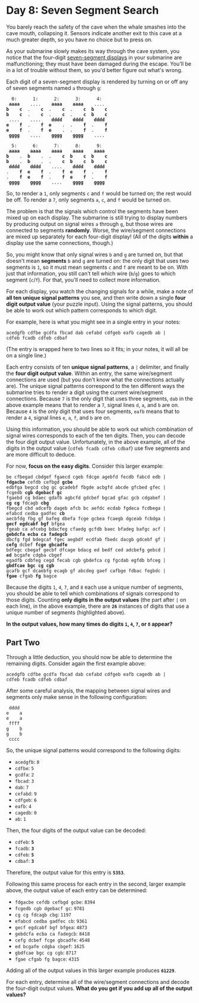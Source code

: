 # Day 8: Seven Segment Search

You barely reach the safety of the cave when the whale smashes into the cave mouth, collapsing it. Sensors indicate another exit to this cave at a much greater depth, so you have no choice but to press on.

As your submarine slowly makes its way through the cave system, you notice that the four-digit [seven-segment displays](https://en.wikipedia.org/wiki/Seven-segment_display) in your submarine are malfunctioning; they must have been damaged during the escape. You'll be in a lot of trouble without them, so you'd better figure out what's wrong.

Each digit of a seven-segment display is rendered by turning on or off any of seven segments named `a` through `g`:

<pre><code>  0:      1:      2:      3:      4:
 <strong>aaaa</strong>    ....    <strong>aaaa    aaaa</strong>    ....
<strong>b    c</strong>  .    <strong>c</strong>  .    <strong>c</strong>  .    <strong>c  b    c</strong>
<strong>b    c</strong>  .    <strong>c</strong>  .    <strong>c</strong>  .    <strong>c  b    c</strong>
 ....    ....    <strong>dddd    dddd    dddd</strong>
<strong>e    f</strong>  .    <strong>f  e</strong>    .  .    <strong>f</strong>  .    <strong>f</strong>
<strong>e    f</strong>  .    <strong>f  e</strong>    .  .    <strong>f</strong>  .    <strong>f</strong>
 <strong>gggg</strong>    ....    <strong>gggg    gggg</strong>    ....

  5:      6:      7:      8:      9:
 <strong>aaaa    aaaa    aaaa    aaaa    aaaa</strong>
<strong>b</strong>    .  <strong>b</strong>    .  .    <strong>c  b    c  b    c</strong>
<strong>b</strong>    .  <strong>b</strong>    .  .    <strong>c  b    c  b    c</strong>
 <strong>dddd    dddd</strong>    ....    <strong>dddd    dddd</strong>
.    <strong>f  e    f</strong>  .    <strong>f  e    f</strong>  .    <strong>f</strong>
.    <strong>f  e    f</strong>  .    <strong>f  e    f</strong>  .    <strong>f</strong>
 <strong>gggg    gggg</strong>    ....    <strong>gggg    gggg</strong>
</code></pre>

So, to render a `1`, only segments `c` and `f` would be turned on; the rest would be off. To render a `7`, only segments `a`, `c`, and `f` would be turned on.

The problem is that the signals which control the segments have been mixed up on each display. The submarine is still trying to display numbers by producing output on signal wires `a` through `g`, but those wires are connected to segments **randomly**. Worse, the wire/segment connections are mixed up separately for each four-digit display! (All of the digits **within** a display use the same connections, though.)

So, you might know that only signal wires `b` and `g` are turned on, but that doesn't mean **segments** `b` and `g` are turned on: the only digit that uses two segments is `1`, so it must mean segments `c` and `f` are meant to be on. With just that information, you still can't tell which wire (`b`/`g`) goes to which segment (`c`/`f`). For that, you'll need to collect more information.

For each display, you watch the changing signals for a while, make a note of **all ten unique signal patterns** you see, and then write down a single **four digit output value** (your puzzle input). Using the signal patterns, you should be able to work out which pattern corresponds to which digit.

For example, here is what you might see in a single entry in your notes:

```
acedgfb cdfbe gcdfa fbcad dab cefabd cdfgeb eafb cagedb ab |
cdfeb fcadb cdfeb cdbaf
```

(The entry is wrapped here to two lines so it fits; in your notes, it will all be on a single line.)

Each entry consists of ten **unique signal patterns**, a `|` delimiter, and finally the **four digit output value**. Within an entry, the same wire/segment connections are used (but you don't know what the connections actually are). The unique signal patterns correspond to the ten different ways the submarine tries to render a digit using the current wire/segment connections. Because `7` is the only digit that uses three segments, `dab` in the above example means that to render a `7`, signal lines `d`, `a`, and `b` are on. Because `4` is the only digit that uses four segments, `eafb` means that to render a `4`, signal lines `e`, `a`, `f`, and `b` are on.

Using this information, you should be able to work out which combination of signal wires corresponds to each of the ten digits. Then, you can decode the four digit output value. Unfortunately, in the above example, all of the digits in the output value (`cdfeb fcadb cdfeb cdbaf`) use five segments and are more difficult to deduce.

For now, **focus on the easy digits**. Consider this larger example:

<pre><code>be cfbegad cbdgef fgaecd cgeb fdcge agebfd fecdb fabcd edb |
<strong>fdgacbe</strong> cefdb cefbgd <strong>gcbe</strong>
edbfga begcd cbg gc gcadebf fbgde acbgfd abcde gfcbed gfec |
fcgedb <strong>cgb</strong> <strong>dgebacf</strong> <strong>gc</strong>
fgaebd cg bdaec gdafb agbcfd gdcbef bgcad gfac gcb cdgabef |
<strong>cg</strong> <strong>cg</strong> fdcagb <strong>cbg</strong>
fbegcd cbd adcefb dageb afcb bc aefdc ecdab fgdeca fcdbega |
efabcd cedba gadfec <strong>cb</strong>
aecbfdg fbg gf bafeg dbefa fcge gcbea fcaegb dgceab fcbdga |
<strong>gecf</strong> <strong>egdcabf</strong> <strong>bgf</strong> bfgea
fgeab ca afcebg bdacfeg cfaedg gcfdb baec bfadeg bafgc acf |
<strong>gebdcfa</strong> <strong>ecba</strong> <strong>ca</strong> <strong>fadegcb</strong>
dbcfg fgd bdegcaf fgec aegbdf ecdfab fbedc dacgb gdcebf gf |
<strong>cefg</strong> dcbef <strong>fcge</strong> <strong>gbcadfe</strong>
bdfegc cbegaf gecbf dfcage bdacg ed bedf ced adcbefg gebcd |
<strong>ed</strong> bcgafe cdgba cbgef
egadfb cdbfeg cegd fecab cgb gbdefca cg fgcdab egfdb bfceg |
<strong>gbdfcae</strong> <strong>bgc</strong> <strong>cg</strong> <strong>cgb</strong>
gcafb gcf dcaebfg ecagb gf abcdeg gaef cafbge fdbac fegbdc |
<strong>fgae</strong> cfgab <strong>fg</strong> bagce
</code></pre>

Because the digits `1`, `4`, `7`, and `8` each use a unique number of segments, you should be able to tell which combinations of signals correspond to those digits. Counting **only digits in the output values** (the part after `|` on each line), in the above example, there are **`26`** instances of digits that use a unique number of segments (highlighted above).

**In the output values, how many times do digits `1`, `4`, `7`, or `8` appear?**

## Part Two

Through a little deduction, you should now be able to determine the remaining digits. Consider again the first example above:

```
acedgfb cdfbe gcdfa fbcad dab cefabd cdfgeb eafb cagedb ab |
cdfeb fcadb cdfeb cdbaf
```

After some careful analysis, the mapping between signal wires and segments only make sense in the following configuration:

```
 dddd
e    a
e    a
 ffff
g    b
g    b
 cccc
```

So, the unique signal patterns would correspond to the following digits:

- `acedgfb`: `8`
- `cdfbe`: `5`
- `gcdfa`: `2`
- `fbcad`: `3`
- `dab`: `7`
- `cefabd`: `9`
- `cdfgeb`: `6`
- `eafb`: `4`
- `cagedb`: `0`
- `ab`: `1`

Then, the four digits of the output value can be decoded:

- `cdfeb`: **`5`**
- `fcadb`: **`3`**
- `cdfeb`: **`5`**
- `cdbaf`: **`3`**

Therefore, the output value for this entry is **`5353`**.

Following this same process for each entry in the second, larger example above, the output value of each entry can be determined:

- `fdgacbe cefdb cefbgd gcbe`: `8394`
- `fcgedb cgb dgebacf gc`: `9781`
- `cg cg fdcagb cbg`: `1197`
- `efabcd cedba gadfec cb`: `9361`
- `gecf egdcabf bgf bfgea`: `4873`
- `gebdcfa ecba ca fadegcb`: `8418`
- `cefg dcbef fcge gbcadfe`: `4548`
- `ed bcgafe cdgba cbgef`: `1625`
- `gbdfcae bgc cg cgb`: `8717`
- `fgae cfgab fg bagce`: `4315`

Adding all of the output values in this larger example produces **`61229`**.

For each entry, determine all of the wire/segment connections and decode the four-digit output values. **What do you get if you add up all of the output values?**
